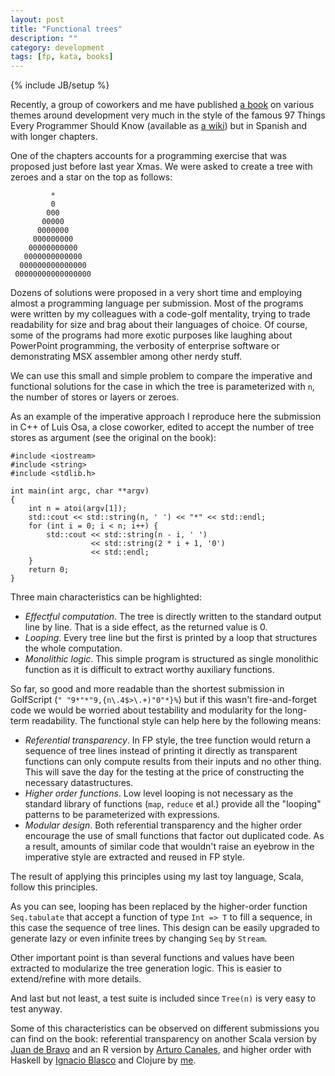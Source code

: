 ```yaml
---
layout: post
title: "Functional trees"
description: ""
category: development
tags: [fp, kata, books]
---
```

{% include JB/setup %}

Recently, a group of coworkers and me have published [a book][historias] on
various themes around development very much in the style of the famous 97
Things Every Programmer Should Know (available as [a wiki][97things]) but in
Spanish and with longer chapters.

One of the chapters accounts for a programming exercise that was proposed just
before last year Xmas.  We were asked to create a tree with zeroes and a star
on the top as follows:

             *
             0
            000
           00000
          0000000
         000000000
        00000000000
       0000000000000
      000000000000000
     00000000000000000

Dozens of solutions were proposed in a very short time and employing almost
a programming language per submission.  Most of the programs were written
by my colleagues with a code-golf mentality, trying to trade readability for
size and brag about their languages of choice. Of course, some of the programs
had more exotic purposes like laughing about PowerPoint programming, the
verbosity of enterprise software or demonstrating MSX assembler among other
nerdy stuff.

We can use this small and simple problem to compare the imperative and
functional solutions for the case in which the tree is parameterized with `n`,
the number of stores or layers or zeroes.

As an example of the imperative approach I reproduce here the submission in
C++ of Luis Osa, a close coworker, edited to accept the number of tree stores
as argument (see the original on the book):

    #include <iostream>
    #include <string>
    #include <stdlib.h>

    int main(int argc, char **argv)
    {
        int n = atoi(argv[1]);
        std::cout << std::string(n, ' ') << "*" << std::endl;
        for (int i = 0; i < n; i++) {
            std::cout << std::string(n - i, ' ')
                      << std::string(2 * i + 1, '0')
                      << std::endl;
        }
        return 0;
    }

Three main characteristics can be highlighted:

 * *Effectful computation*. The tree is directly written to the standard output
   line by line. That is a side effect, as the returned value is 0.
 * *Looping*. Every tree line but the first is printed by a loop that
   structures the whole computation.
 * *Monolithic logic*. This simple program is structured as single monolithic
   function as it is difficult to extract worthy auxiliary functions.

So far, so good and more readable than the shortest submission in GolfScript
(``" "9*"*"9,{n\.4$>\.+)"0"*}%``) but if this wasn't fire-and-forget code we
would be worried about testability and modularity for the long-term
readability.  The functional style can help here by the following means:

 * *Referential transparency*. In FP style, the tree function would return a
   sequence of tree lines instead of printing it directly as transparent
   functions can only compute results from their inputs and no other thing.
   This will save the day for the testing at the price of constructing the
   necessary datastructures.
 * *Higher order functions*. Low level looping is not necessary as the
   standard library of functions (`map`, `reduce` et al.) provide all the
   "looping" patterns to be parameterized with expressions.
 * *Modular design*. Both referential transparency and the higher order
   encourage the use of small functions that factor out duplicated code. As a
   result, amounts of similar code that wouldn't raise an eyebrow in the
   imperative style are extracted and reused in FP style.

The result of applying this principles using my last toy language, Scala,
follow this principles.

<script src="https://gist.github.com/sortega/5941704.js"> </script>

As you can see, looping has been replaced by the higher-order function
`Seq.tabulate` that accept a function of type `Int => T` to fill a sequence,
in this case the sequence of tree lines.  This design can be easily upgraded
to generate lazy or even infinite trees by changing `Seq` by `Stream`.

Other important point is than several functions and values have been extracted
to modularize the tree generation logic. This is easier to extend/refine with
more details.

And last but not least, a test suite is included since `Tree(n)` is very easy
to test anyway.

Some of this characteristics can be observed on different submissions you can
find on the book: referential transparency on another Scala version by
[Juan de Bravo][juandebravo] and an R version by [Arturo Canales][canales],
and higher order with Haskell by [Ignacio Blasco][elnopintan] and Clojure by
[me][me].


[historias]: http://www.lulu.com/shop/alberto-de-vega-luna-and-rafael-de-las-heras-del-dedo-and-carlos-domingo-soriano-and-juan-lambea-rueda/historias-de-developers/ebook/product-21088065.html
[juandebravo]: https://twitter.com/juandebravo
[97things]: http://programmer.97things.oreilly.com/wiki/index.php/97_Things_Every_Programmer_Should_Know
[canales]: https://twitter.com/kallaghaan
[elnopintan]: https://twitter.com/elnopintan
[me]: https://twitter.com/_sortega
